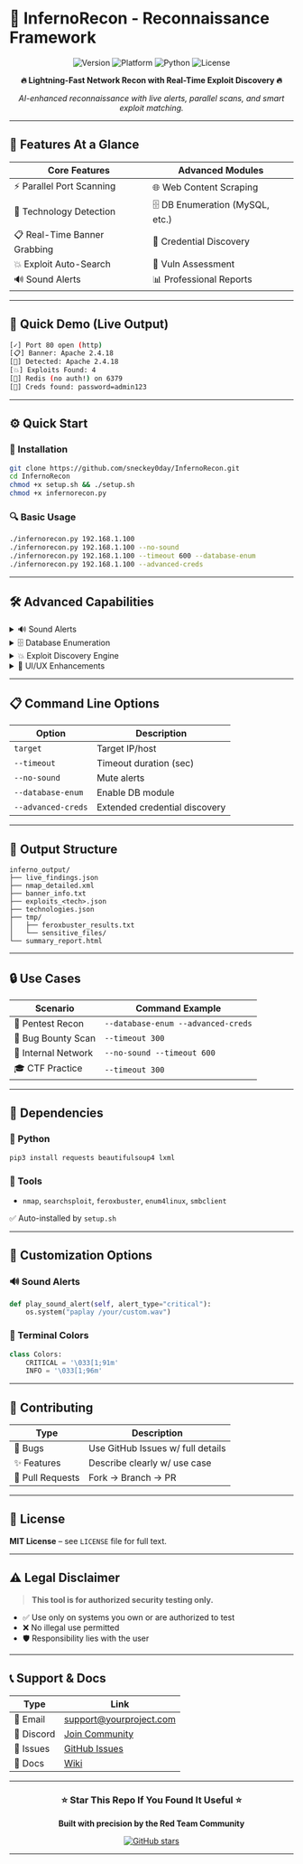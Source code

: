 # 🚀 InfernoRecon - Reconnaissance Framework

<div align="center">

![Version](https://img.shields.io/badge/version-3.0-blue.svg)
![Platform](https://img.shields.io/badge/platform-Linux-green.svg)
![Python](https://img.shields.io/badge/python-3.6+-yellow.svg)
![License](https://img.shields.io/badge/license-MIT-red.svg)

**🔥 Lightning-Fast Network Recon with Real-Time Exploit Discovery 🔥**

*AI-enhanced reconnaissance with live alerts, parallel scans, and smart exploit matching.*

</div>

---

## 🎯 Features At a Glance

| Core Features                | Advanced Modules                 |
| ---------------------------- | -------------------------------- |
| ⚡ Parallel Port Scanning     | 🌐 Web Content Scraping          |
| 🔧 Technology Detection      | 🗄️ DB Enumeration (MySQL, etc.) |
| 📋 Real-Time Banner Grabbing | 🔑 Credential Discovery          |
| 💥 Exploit Auto-Search       | 🎯 Vuln Assessment               |
| 🔊 Sound Alerts              | 📊 Professional Reports          |

---

## 📸 Quick Demo (Live Output)

```bash
[✓] Port 80 open (http)
[📋] Banner: Apache 2.4.18
[🔧] Detected: Apache 2.4.18
[💥] Exploits Found: 4
[🚨] Redis (no auth!) on 6379
[🔑] Creds found: password=admin123
```

---

## ⚙️ Quick Start

### 🧩 Installation

```bash
git clone https://github.com/sneckey0day/InfernoRecon.git
cd InfernoRecon
chmod +x setup.sh && ./setup.sh
chmod +x infernorecon.py
```

### 🔍 Basic Usage

```bash
./infernorecon.py 192.168.1.100
./infernorecon.py 192.168.1.100 --no-sound
./infernorecon.py 192.168.1.100 --timeout 600 --database-enum
./infernorecon.py 192.168.1.100 --advanced-creds
```

---

## 🛠️ Advanced Capabilities

<details>
<summary>🔊 Sound Alerts</summary>

| Alert Type     | Sound  |
| -------------- | ------ |
| 🚨 Critical    | High   |
| 💥 Exploits    | Medium |
| 🔑 Credentials | Beep   |

Toggle with `--no-sound`

</details>

<details>
<summary>🗄️ Database Enumeration</summary>

Ports & Services:

* 3306 (MySQL)
* 5432 (PostgreSQL)
* 27017 (MongoDB)
* 6379 (Redis)
* 1433 (MSSQL)
* 1521 (Oracle)

</details>

<details>
<summary>💥 Exploit Discovery Engine</summary>

* 🔍 SearchSploit Integration
* 🧠 Smart term variation
* ⚙️ Real-time matching
* CMS/Web/File server aware

</details>

<details>
<summary>🎨 UI/UX Enhancements</summary>

| Type        | Styling                   |
| ----------- | ------------------------- |
| 🚨 Critical | Red + Blinking + Sound    |
| 💥 Exploit  | Red Background + Sound    |
| 🔑 Creds    | Purple + Underline + Beep |
| ✅ Found     | Bright Green + Bold       |
| 📋 Banners  | Bright Blue + Bold        |

</details>

---

## 📋 Command Line Options

| Option             | Description                   |
| ------------------ | ----------------------------- |
| `target`           | Target IP/host                |
| `--timeout`        | Timeout duration (sec)        |
| `--no-sound`       | Mute alerts                   |
| `--database-enum`  | Enable DB module              |
| `--advanced-creds` | Extended credential discovery |

---

## 📁 Output Structure

```
inferno_output/
├── live_findings.json         
├── nmap_detailed.xml          
├── banner_info.txt            
├── exploits_<tech>.json       
├── technologies.json          
├── tmp/
│   ├── feroxbuster_results.txt
│   └── sensitive_files/
└── summary_report.html         
```

---

## 🔒 Use Cases

| Scenario            | Command Example                    |
| ------------------- | ---------------------------------- |
| 🧪 Pentest Recon    | `--database-enum --advanced-creds` |
| 🎯 Bug Bounty Scan  | `--timeout 300`                    |
| 🧱 Internal Network | `--no-sound --timeout 600`         |
| 🎓 CTF Practice     | `--timeout 300`                    |

---

## 🧰 Dependencies

### 🐍 Python

```bash
pip3 install requests beautifulsoup4 lxml
```

### 🔧 Tools

* `nmap`, `searchsploit`, `feroxbuster`, `enum4linux`, `smbclient`

✅ Auto-installed by `setup.sh`

---

## 🎨 Customization Options

### 🔊 Sound Alerts

```python
def play_sound_alert(self, alert_type="critical"):
    os.system("paplay /your/custom.wav")
```

### 🎨 Terminal Colors

```python
class Colors:
    CRITICAL = '\033[1;91m'
    INFO = '\033[1;96m'
```

---

## 🤝 Contributing

| Type             | Description                       |
| ---------------- | --------------------------------- |
| 🐞 Bugs          | Use GitHub Issues w/ full details |
| ✨ Features       | Describe clearly w/ use case      |
| 🔧 Pull Requests | Fork → Branch → PR                |

---

## 📜 License

**MIT License** – see `LICENSE` file for full text.

---

## ⚠️ Legal Disclaimer

> **This tool is for authorized security testing only.**

* ✅ Use only on systems you own or are authorized to test
* ❌ No illegal use permitted
* 🛡️ Responsibility lies with the user

---

## 📞 Support & Docs

| Type       | Link                                                                |
| ---------- | ------------------------------------------------------------------- |
| 📧 Email   | [support@yourproject.com](mailto:support@yourproject.com)           |
| 💬 Discord | [Join Community](https://discord.gg/yourserver)                     |
| 🐛 Issues  | [GitHub Issues](https://github.com/sneckey0day/InfernoRecon/issues) |
| 📖 Docs    | [Wiki](https://github.com/yourusername/InfernoRecon/wiki)           |

---

<div align="center">

### ⭐️ Star This Repo If You Found It Useful ⭐️

**Built with precision by the Red Team Community**

[![GitHub stars](https://img.shields.io/github/stars/sneckey0day/InfernoRecon.svg?style=social)](https://github.com/sneckey0day/InfernoRecon)

</div>

---
